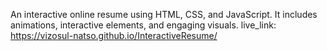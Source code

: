 An interactive online resume using HTML, CSS, and JavaScript. It includes animations, interactive elements, and engaging visuals.
live_link:  https://vizosul-natso.github.io/InteractiveResume/
